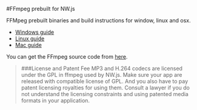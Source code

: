 #FFmpeg prebuilt for NW.js

FFMpeg prebuilt binaries and build instructions for window, linux and osx.  

- [Windows guide](guides/build_windows.md)
- [Linux guide](guides/build_linux.md)
- [Mac guide](guides/build_mac.md)

You can get the FFmpeg source code from [here](https://chromium.googlesource.com/chromium/third_party/ffmpeg).

>###License and Patent Fee
> MP3 and H.264 codecs are licensed under the GPL in ffmpeg used by NW.js. Make sure your app are released with compatible license of GPL. And you also have to pay patent licensing royalties for using them. Consult a lawyer if you do not understand the licensing constraints and using patented media formats in your application.
